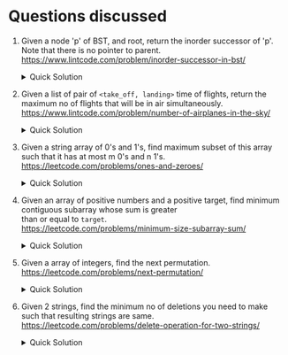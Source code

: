 # Questions discussed

1. Given a node 'p' of BST, and root, return the inorder successor of 'p'. Note that there is no pointer to parent.  
https://www.lintcode.com/problem/inorder-successor-in-bst/     
    <details>
        <summary>Quick Solution</summary>

    - If given node has right child, return the left most child of right child of 'p'.
    - Otherwise, starting from root, push all the parents till 'p' in stack and pop till immediate 
      parent is successor (`p.val < parent.val`)

    </details>

2. Given a list of pair of `<take_off, landing>` time of flights, return the maximum no of flights that will be in air simultaneously.  
https://www.lintcode.com/problem/number-of-airplanes-in-the-sky/
    <details>
        <summary>Quick Solution</summary>
    
    - Sort on `take_off` time
    - Push one by one in min_heap. min heap is constructed on landing time. 
    - If start time of incoming flight is greater than landing time of top of heap, pop heap until 
      start time of incoming flight is less that landing time of top of heap (or heap is empty).  
      Idea is to find overlapping flights.
    - Keep track of heap size after every insertion. Max of this would be the answer.

    </details>

3. Given a string array of 0's and 1's, find maximum subset of this array such that it has at most m 0's and n 1's.  
https://leetcode.com/problems/ones-and-zeroes/
    <details>
        <summary>Quick Solution</summary>
    
    - DP problem (0-1 knapsack variant).
    - For each element of array, try to follow two paths. Either take this and see if at most 
      conditions are met or ignore current element and try to fulfill conditions from other elements.

    </details>
    
4. Given an array of positive numbers and a positive target, find minimum contiguous subarray whose sum is greater  
   than or equal to `target`.  
https://leetcode.com/problems/minimum-size-subarray-sum/
    <details>
        <summary>Quick Solution</summary>
    
    - 2 pointer problem/sliding window problem.
    - Keep 2 pointers. The idea is that subarray defined by these 2 pointers would be the subarray which satisfies the
      given conditions.
    - Traverse each value from one end to another. Increase your ending pointer if the sum is still less than `target`.
    - If by adding the next element, the sum is greater than target, increase the starting pointer which denotes you are
      shrinking the array from beginning.
    - At each point in time, keep track what is the largest subarray size you saw.
    
    </details>

5. Given a array of integers, find the next permutation.  
https://leetcode.com/problems/next-permutation/
    <details>
        <summary>Quick Solution</summary>
    
    - Starting from last to first, find first entry which is non-increasing.
    - Find smallest greater element than the value found in step `1`.
    - Swap elements from step `1` and step `2`.
    - Reverse the subarray after index from step `1`.

    </details>
    
6. Given 2 strings, find the minimum no of deletions you need to make such that resulting strings are same.  
https://leetcode.com/problems/delete-operation-for-two-strings/

    <details>
        <summary>Quick Solution</summary>
    
    - Modified LCS.
    - Find the longest common subsequence in 2 strings using DP.
    - return `size1 + size2 - 2*(lcs)`
    
    </details>

